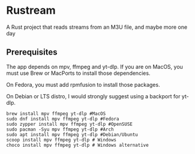 # Rustream
A Rust project that reads streams from an M3U file, and maybe more one day

## Prerequisites
The app depends on mpv, ffmpeg and yt-dlp.
If you are on MacOS, you must use Brew or MacPorts to install those dependencies.

On Fedora, you must add rpmfusion to install those packages.

On Debian or LTS distro, I would strongly suggest using a backport for yt-dlp.
```
brew install mpv ffmpeg yt-dlp #MacOS
sudo dnf install mpv ffmpeg yt-dlp #Fedora
sudo zypper install mpv ffmpeg yt-dlp #OpenSUSE
sudo pacman -Syu mpv ffmpeg yt-dlp #Arch
sudo apt install mpv ffmpeg yt-dlp #Debian/Ubuntu
scoop install mpv ffmpeg yt-dlp # Windows
choco install mpv ffmpeg yt-dlp # Windows alternative
```
